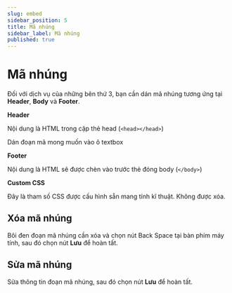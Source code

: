 ```yaml
---
slug: embed
sidebar_position: 5
title: Mã nhúng
sidebar_label: Mã nhúng
published: true
---
```


# Mã nhúng

Đối với dịch vụ của những bên thứ 3, bạn cần dán mã nhúng tương ứng tại **Header**, **Body** và **Footer**.

**Header**

Nội dung là HTML trong cặp thẻ head (`<head></head>`)

Dán đoạn mã mong muốn vào ô textbox

**Footer** 

Nội dung là HTML sẽ được chèn vào trước thẻ đóng body (`</body>`)

**Custom CSS**

Đây là tham số CSS được cấu hình sẵn mang tính kĩ thuật. Không được xóa.
  
## Xóa mã nhúng

Bôi đen đoạn mã nhúng cần xóa và chọn nút Back Space tại bàn phím máy tính, sau đó chọn nút **Lưu** để hoàn tất.

## Sửa mã nhúng

Sửa thông tin đoạn mã nhúng, sau đó chọn nút **Lưu** để hoàn tất.
